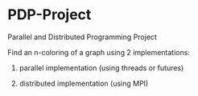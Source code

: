 # PDP-Project
Parallel and Distributed Programming Project

Find an n-coloring of a graph using 2 implementations:

1. parallel implementation (using threads or futures)

2. distributed implementation (using MPI)

